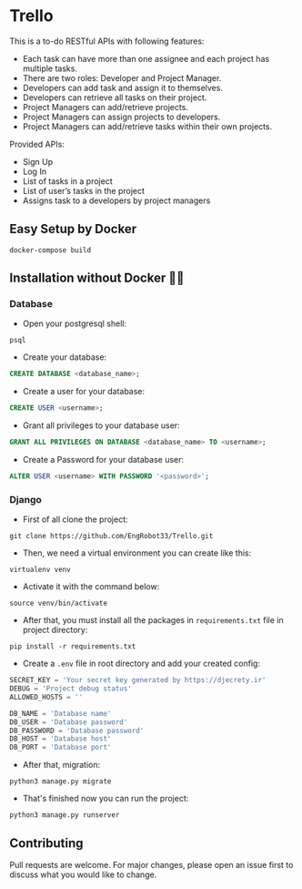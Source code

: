 # Trello
This is a to-do RESTful APIs with following features:

- Each task can have more than one assignee and each project has multiple tasks.
- There are two roles: Developer and Project Manager.
- Developers can add task and assign it to themselves.
- Developers can retrieve all tasks on their project.
- Project Managers can add/retrieve projects.
- Project Managers can assign projects to developers.
- Project Managers can add/retrieve tasks within their own projects.

Provided APIs:
- Sign Up
- Log In
- List of tasks in a project
- List of user’s tasks in the project
- Assigns task to a developers by project managers

## Easy Setup by Docker

```
docker-compose build
```

## Installation without Docker 🤷‍♂️

### Database
* Open your postgresql shell:
```
psql
``` 
* Create your database:
```sql
CREATE DATABASE <database_name>;
```

* Create a user for your database:
```sql
CREATE USER <username>;
```

* Grant all privileges to your database user:
```sql
GRANT ALL PRIVILEGES ON DATABASE <database_name> TO <username>;
```

* Create a Password for your database user:
```sql
ALTER USER <username> WITH PASSWORD '<password>';
```


### Django

* First of all clone the project:
```
git clone https://github.com/EngRobot33/Trello.git
```
* Then, we need a virtual environment you can create like this:
```
virtualenv venv
```
* Activate it with the command below:
```
source venv/bin/activate
```
* After that, you must install all the packages in `requirements.txt` file in project directory:
```
pip install -r requirements.txt
```

* Create a `.env` file in root directory and add your created config:
```python
SECRET_KEY = 'Your secret key generated by https://djecrety.ir'
DEBUG = 'Project debug status'
ALLOWED_HOSTS = ''

DB_NAME = 'Database name'
DB_USER = 'Database password'
DB_PASSWORD = 'Database password'
DB_HOST = 'Database host'
DB_PORT = 'Database port'
```
* After that, migration:
```
python3 manage.py migrate
```
* That's finished now you can run the project:
```
python3 manage.py runserver
```

## Contributing
Pull requests are welcome. For major changes, please open an issue first to discuss what you would like to change.
